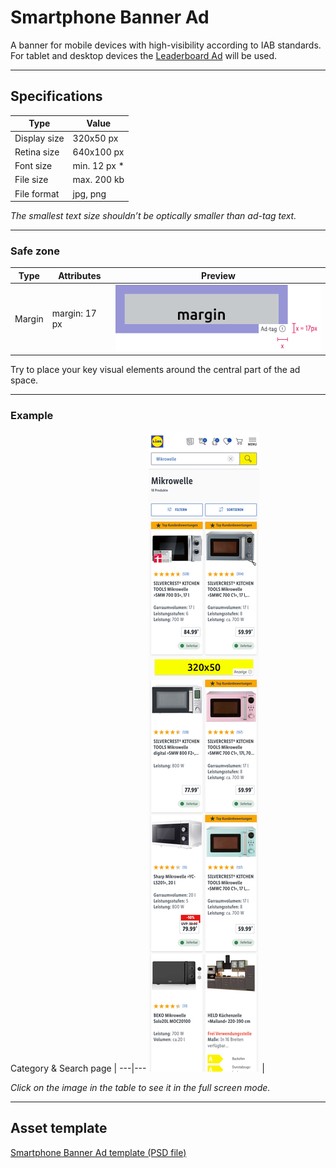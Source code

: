 # Smartphone Banner Ad

A banner for mobile devices with high-visibility according to IAB standards.
For tablet and desktop devices the [Leaderboard Ad](../Leaderboard%20Ad/Leaderboard%20Ad.md) will be used.

---

## Specifications

Type | Value
---|---|
Display size | 320x50 px
Retina size | 640x100 px
Font size | min. 12 px *
File size | max. 200 kb
File format | jpg, png

*The smallest text size shouldn’t be optically smaller than ad-tag text.*

---

### Safe zone

Type | Attributes | Preview
---|---|---
Margin | margin: 17 px | ![asset/full-width safe zone](assets/spacings/margin@1x.png)

Try to place your key visual elements around the central part of the ad space.

---

### Example

Category & Search page |
---|---
![asset/example full-width](assets/examples/searchpagesmartphonebanner-xs@1x.png) |

*Click on the image in the table to see it in the full screen mode.*

---

## Asset template

[Smartphone Banner Ad template (PSD file)](https://storage.cake.schwarz/SMP/web-template-smartphonebanner.psd)
